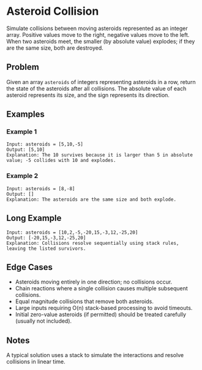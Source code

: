 # Asteroid Collision

Simulate collisions between moving asteroids represented as an integer array. Positive values move to the right, negative values move to the left. When two asteroids meet, the smaller (by absolute value) explodes; if they are the same size, both are destroyed.

## Problem

Given an array `asteroids` of integers representing asteroids in a row, return the state of the asteroids after all collisions. The absolute value of each asteroid represents its size, and the sign represents its direction.

## Examples

### Example 1

```text
Input: asteroids = [5,10,-5]
Output: [5,10]
Explanation: The 10 survives because it is larger than 5 in absolute value; -5 collides with 10 and explodes.
```

### Example 2

```text
Input: asteroids = [8,-8]
Output: []
Explanation: The asteroids are the same size and both explode.
```

## Long Example

```text
Input: asteroids = [10,2,-5,-20,15,-3,12,-25,20]
Output: [-20,15,-3,12,-25,20]
Explanation: Collisions resolve sequentially using stack rules, leaving the listed survivors.
```

## Edge Cases

- Asteroids moving entirely in one direction; no collisions occur.
- Chain reactions where a single collision causes multiple subsequent collisions.
- Equal magnitude collisions that remove both asteroids.
- Large inputs requiring O(n) stack-based processing to avoid timeouts.
- Initial zero-value asteroids (if permitted) should be treated carefully (usually not included).

## Notes

A typical solution uses a stack to simulate the interactions and resolve collisions in linear time.

